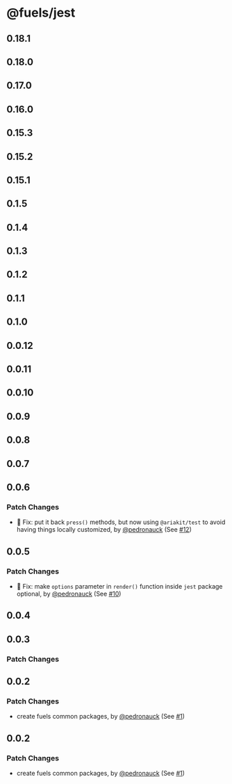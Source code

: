 # @fuels/jest

## 0.18.1

## 0.18.0

## 0.17.0

## 0.16.0

## 0.15.3

## 0.15.2

## 0.15.1

## 0.1.5

## 0.1.4

## 0.1.3

## 0.1.2

## 0.1.1

## 0.1.0

## 0.0.12

## 0.0.11

## 0.0.10

## 0.0.9

## 0.0.8

## 0.0.7

## 0.0.6

### Patch Changes

- 🐞 Fix: put it back `press()` methods, but now using `@ariakit/test` to avoid having things locally customized, by [@pedronauck](https://github.com/pedronauck) (See [#12](https://github.com/FuelLabs/fuels-npm-packs/pull/12))

## 0.0.5

### Patch Changes

- 🐞 Fix: make `options` parameter in `render()` function inside `jest` package optional, by [@pedronauck](https://github.com/pedronauck) (See [#10](https://github.com/FuelLabs/fuels-npm-packs/pull/10))

## 0.0.4

## 0.0.3

### Patch Changes

## 0.0.2

### Patch Changes

- create fuels common packages, by [@pedronauck](https://github.com/pedronauck) (See [#1](https://github.com/FuelLabs/fuels-npm-packs/pull/1))

## 0.0.2

### Patch Changes

- create fuels common packages, by [@pedronauck](https://github.com/pedronauck) (See [#1](https://github.com/FuelLabs/fuels-npm-packs/pull/1))
